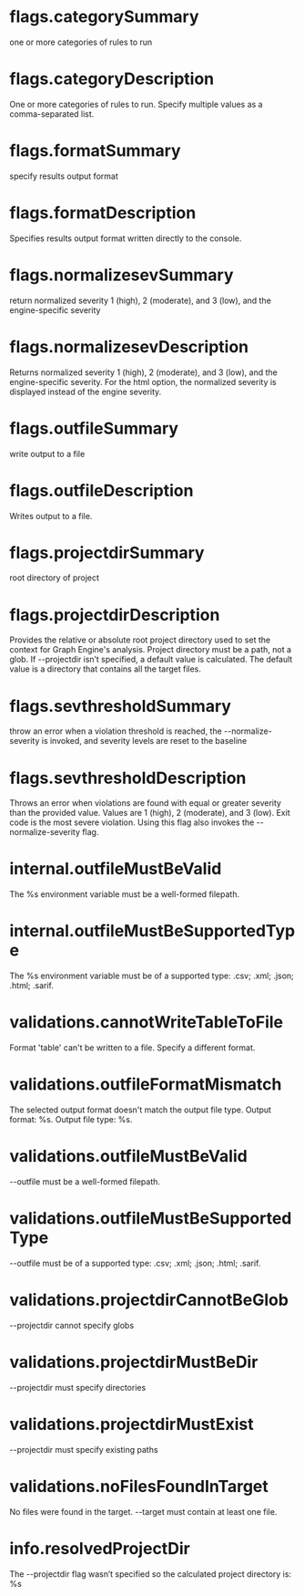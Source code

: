 # flags.categorySummary

one or more categories of rules to run

# flags.categoryDescription

One or more categories of rules to run. Specify multiple values as a comma-separated list.

# flags.formatSummary

specify results output format

# flags.formatDescription

Specifies results output format written directly to the console.

# flags.normalizesevSummary

return normalized severity 1 (high), 2 (moderate), and 3 (low), and the engine-specific severity

# flags.normalizesevDescription

Returns normalized severity 1 (high), 2 (moderate), and 3 (low), and the engine-specific severity. For the html option, the normalized severity is displayed instead of the engine severity.

# flags.outfileSummary

write output to a file

# flags.outfileDescription

Writes output to a file.

# flags.projectdirSummary

root directory of project

# flags.projectdirDescription

Provides the relative or absolute root project directory used to set the context for Graph Engine's analysis. Project directory must be a path, not a glob. If --projectdir isn’t specified, a default value is calculated. The default value is a directory that contains all the target files.

# flags.sevthresholdSummary

throw an error when a violation threshold is reached, the --normalize-severity is invoked, and severity levels are reset to the baseline

# flags.sevthresholdDescription

Throws an error when violations are found with equal or greater severity than the provided value. Values are 1 (high), 2 (moderate), and 3 (low). Exit code is the most severe violation. Using this flag also invokes the --normalize-severity flag.

# internal.outfileMustBeValid

The %s environment variable must be a well-formed filepath.

# internal.outfileMustBeSupportedType

The %s environment variable must be of a supported type: .csv; .xml; .json; .html; .sarif.

# validations.cannotWriteTableToFile

Format 'table' can't be written to a file. Specify a different format.

# validations.outfileFormatMismatch

The selected output format doesn't match the output file type. Output format: %s. Output file type: %s.

# validations.outfileMustBeValid

--outfile must be a well-formed filepath.

# validations.outfileMustBeSupportedType

--outfile must be of a supported type: .csv; .xml; .json; .html; .sarif.

# validations.projectdirCannotBeGlob

--projectdir cannot specify globs

# validations.projectdirMustBeDir

--projectdir must specify directories

# validations.projectdirMustExist

--projectdir must specify existing paths

# validations.noFilesFoundInTarget

No files were found in the target. --target must contain at least one file.

# info.resolvedProjectDir

The --projectdir flag wasn’t specified so the calculated project directory is: %s
